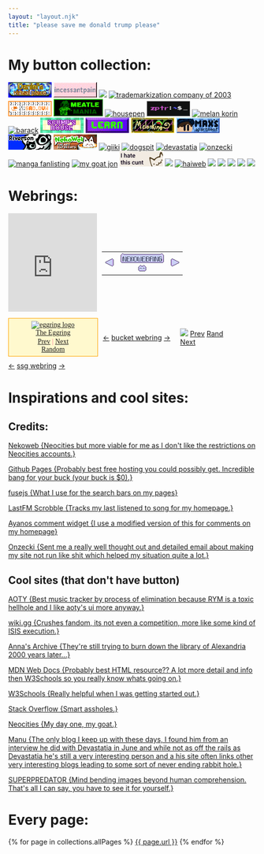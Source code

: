 ```yaml
---
layout: "layout.njk"
title: "please save me donald trump please"
---
```


<div class="background-div">

  # My button collection:

  <div class="buttons-links">
    <a target="_blank" href="https://displayman.neocities.org/"><img src="/assets/Botón_página_Daniel.gif" alt="daniel"></a>
    <a target="_blank"href="https://incessantpain.neocities.org/"><img src="/assets/buttonincessant.gif" alt="pain"></a>
    <a target="_blank"href="https://rice.place/"><img src="/assets/riceplace.png"></a>
    <a target="_blank"href="https://trademarkhell.net/"><img src="https://eyeorb.net/images/tmsspecialhell.png" alt="trademarkization company of 2003"></a>
    <a target="_blank"href="https://sad.ovh/"> <img src="/assets/sadovh.png" alt="sad.ovh"></a>
    <a target="_blank"href="https://vegacollective.com/"> <img src="/assets/MeatleMania_2.gif" alt="vega collective"></a>
    <a target="_blank"href="https://housepen.nekoweb.org/"> <img src="/assets/housepen.avif" alt="housepen"></a>
    <a target="_blank"href="https://zptr.cc/"><img src="/assets/@me.gif" alt="zeroptr"></a>
    <a target="_blank"href="https://melankorin.net/"><img src="https://melankorin.net/assets/img/buttons/button-1.gif" alt="melan korin"></a>
    <a target="_blank"href="https://obama.nekoweb.org/"><img src="https://obama.nekoweb.org/obbutton.png" alt="barack"></a>
    <a target="_blank"href="https://scumpsmallbrain.neocities.org"> <img src="/assets/scumpshouse.gif" alt="scumps house"></a>
    <a target="_blank"href="https://goblin-heart.net/sadgrl/"> <img src="/assets/sadgrl_online_learn.gif" alt="sadgrl"></a>
    <a target="_blank"href="https://melonking.net/"> <img src="/assets/melonking.gif" alt="melonking"></a>
    <a target="_blank"href="https://max.nekoweb.org/"> <img src="/assets/button.gif" alt="max"></a>
    <a target="_blank"href="https://riversons.art/"> <img src="/assets/rivblink.gif" alt="riverson"></a>
    <a target="_blank"href="https://nekoweb.org/"> <img src="/assets/button11.gif" alt="nekoweb"></a>
    <a target="_blank"href="https://giikis2.nekoweb.org/"> <img src="https://giikis2.neocities.org/assets/badges/giikis2.png" width="88" height="31" alt="giiki"></a>
    <a target="_blank"href="https://dogspit.nekoweb.org/"><img src="https://i.imgur.com/0pnWFCL.png" alt="dogspit"></a>
    <a target="_blank"href="https://devastatia.com/"><img src="/assets/devastatia-88x31.png" alt="devastatia"></a>
    <a target="_blank"href="https://onz.ee/"><img src="/assets/onzecki.avif" alt="onzecki"></a>
    <a target="_blank"href="https://michiru.org/manga/join.php"><img src="/assets/manga88x31.avif" alt="manga fanlisting"></a>
    <a target="_blank"href="https://jonathn.peanits.lol/"><img src="/assets/jonathn.gif" alt="my goat jon"></a>
    <a target="_blank"href="https://poyoweb.poyo.study"><img src="https://raw.githubusercontent.com/mrdapoyo/poyoweb-node/refs/heads/main/public/buttons/carl-is-a-cunt.png" alt="poyoweb"></a>
    <a target="_blank"href="https://joo.sh/"><img src="https://files.joo.sh/img/buttons/jooshRice.gif"></a>
    <a target="_blank"href="https://rice.place/"><img src="/assets/hai.gif" alt="haiweb"></a>
    <a target="_blank"href="https://eyeorb.net/"><img src="https://eyeorb.net/site_button.gif"></a>
    <a target="_blank"href="https://electronica.nekoweb.org/"><img src="https://electronica.nekoweb.org/assets/electronicabutton2.gif"></a>
    <a target="_blank"href="https://raccoonbutt.com"><img src="https://raccoonbutt.com/static/images/button.gif"></a>
    <a target="_blank"href="https://puffinthefish.neocities.org/"><img src="/assets/pfnbutton.webp"></a>
    <a target="_blank"href="https://melps.neocities.org/"><img src="/assets/melps.jpg"></a>
  </div>

  # Webrings:
<div style="display: flex; flex-wrap: wrap; gap: 10px; align-items: center;">

  <div><iframe style="border:none;width:180px;height:200px" src="https://neocities.jeith.com/wii-webring.html?site=https://moosyu.nekoweb.org&amp;variant=standard" title="wiiring iframe"></iframe></div>
  <div id="nekowebring">
    <table style="width: auto;">
      <tbody>
        <tr>
          <td class="webring-prev">
            <a href="https://moosyu.github.io/jsonStorage/nekoRing/redirect.html?to=prev&name=moosyu" target="_parent">
              <img src="/assets/prev-mauve.png" alt="Previous Site">
            </a>
          </td>
          <td style="text-align: center;" class="webring-info">
              <a href="https://webring.nekoweb.org/members" target="_parent">
                <img src="/assets/nekowebring-mauve-title.png" alt="NekoWebRing Index">
              </a>
              <br>
              <span class="webring-links">
                <a href="https://moosyu.github.io/jsonStorage/nekoRing/redirect.html?to=random&name=moosyu" target="_parent">
                <img src="/assets/cat-mauve-nod.gif" alt="Random Site">
              </a>
            </span>
          </td>
          <td class="webring-next">
            <a href="https://moosyu.github.io/jsonStorage/nekoRing/redirect.html?to=next&name=moosyu" target="_parent">
              <img src="/assets/prev-mauve.png" style="-webkit-transform: scaleX(-1); transform: scaleX(-1);" alt="Next Site">
            </a>
          </td>
        </tr>
      </tbody>
    </table>
  </div>
  <div style="padding-top: 5px; color: #ff7598; font-family: ms gothic; background-color: #fff9ce; border: orange 1px solid; padding-bottom: 5px; text-align: center; width: 180px;">
      <a target="_blank"href="https://eggring.neocities.org/"><img src="https://eggring.neocities.org/img/egg.gif" alt="eggring logo" style="image-rendering: pixelated;"></a>
      <br>
      <a target="_blank"href="https://eggring.neocities.org/">The Eggring</a>
      <div style="padding-top: 2px;">
          <a target="_blank"href="https://moosyu.github.io/jsonStorage/eggRing/redirect.html?to=prev&name=moostyswixsite">Prev</a> |
          <a target="_blank"href="https://moosyu.github.io/jsonStorage/eggRing/redirect.html?to=next&name=moostyswixsite">Next</a>
          <br>
          <a target="_blank"href="https://moosyu.github.io/jsonStorage/eggRing/redirect.html?to=random&name=moostyswixsite">Random</a>
      </div>
  </div>
  <div style="display: inline-block;">
      <a target="_blank"href="https://webring.bucketfish.me/redirect.html?to=prev&name=moosyu">←</a>
        <a target="_blank"href="https://webring.bucketfish.me"> bucket webring</a>
      <a target="_blank"href="https://webring.bucketfish.me/redirect.html?to=next&name=moosyu">→</a>
  </div>
  <br>
  <div style="width:104px; display: inline-block;">
      <a target="_blank"href="https://moosyu.github.io/pages/musicring/redirect/"><img style="image-rendering: pixelated;" src="/assets/music_disk.gif"></a>
      <a target="_blank"href="https://moosyu.github.io/pages/musicring/redirect?to=prev&name=moosyu">Prev</a>
      <a target="_blank"href="https://moosyu.github.io/pages/musicring/redirect?to=next&name=moosyu">Rand</a>
      <a target="_blank"href="https://moosyu.github.io/pages/musicring/redirect?to=random&name=moosyu">Next</a>
  </div>
  <br>
  <div style="display: inline-block;">
      <a target="_blank"href="https://jbcarreon123.nekoweb.org/webrings/ssgring/redirect?slug=moosyu&way=prev">←</a>
      <a target="_blank"href="https://jbcarreon123.nekoweb.org/webrings/ssgring">ssg webring</a>
      <a target="_blank"href="https://jbcarreon123.nekoweb.org/webrings/ssgring/redirect?slug=moosyu&way=next">→</a>
  </div>

</div>

  # Inspirations and cool sites:

  ## Credits:

  [Nekoweb {Neocities but more viable for me as I don't like the restrictions on Neocities accounts.}](https://nekoweb.org/)

  [Github Pages {Probably best free hosting you could possibly get. Incredible bang for your buck (your buck is $0).}](https://pages.github.com/)

  [fusejs {What I use for the search bars on my pages}](https://www.fusejs.io/)

  [LastFM Scrobble {Tracks my last listened to song for my homepage.}](https://www.last.fm/about/trackmymusic)

  [Ayanos comment widget {I use a modified version of this for comments on my homepage}](https://virtualobserver.moe/ayano/comment-widget)

  [Onzecki {Sent me a really well thought out and detailed email about making my site not run like shit which helped my situation quite a lot.}](https://onz.ee/)

  ## Cool sites (that don't have button)

  [AOTY {Best music tracker by process of elimination because RYM is a toxic hellhole and I like aoty's ui more anyway.}](https://www.albumoftheyear.org/)

  [wiki.gg {Crushes fandom, its not even a competition, more like some kind of ISIS execution.}](https://www.wiki.gg/)

  [Anna's Archive {They're still trying to burn down the library of Alexandria 2000 years later...}](https://annas-archive.org/)

  [MDN Web Docs {Probably best HTML resource?? A lot more detail and info then W3Schools so you really know whats going on.}](https://developer.mozilla.org/en-US/)

  [W3Schools {Really helpful when I was getting started out.}](https://www.w3schools.com/)

  [Stack Overflow {Smart assholes.}](https://stackoverflow.com/)

  [Neocities {My day one, my goat.}](https://neocities.org/)

  [Manu {The only blog I keep up with these days, I found him from an interview he did with Devastatia in June and while not as off the rails as Devastatia he's still a very interesting person and a his site often links other very interesting blogs leading to some sort of never ending rabbit hole.}](https://manuelmoreale.com/)

  [SUPERPREDATOR {Mind bending images beyond human comprehension. That's all I can say, you have to see it for yourself.}](https://superpredator.zone/)

  # Every page:

  {% for page in collections.allPages %}
      <a href="{{ page.url }}">{{ page.url }}</a>
  {% endfor %}

</div>